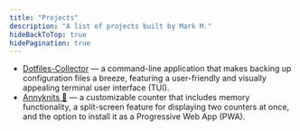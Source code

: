 ```yaml
---
title: "Projects"
description: "A list of projects built by Mark M."
hideBackToTop: true
hidePagination: true
---
```


- [Dotfiles-Collector](https://github.com/chtozamm/dotfiles-collector) — a command-line application that makes backing up configuration files a breeze, featuring a user-friendly and visually appealing terminal user interface (TUI).
- [Annyknits 🧶](https://github.com/chtozamm/annyknits) — a customizable counter that includes memory functionality, a split-screen feature for displaying two counters at once, and the option to install it as a Progressive Web App (PWA).

